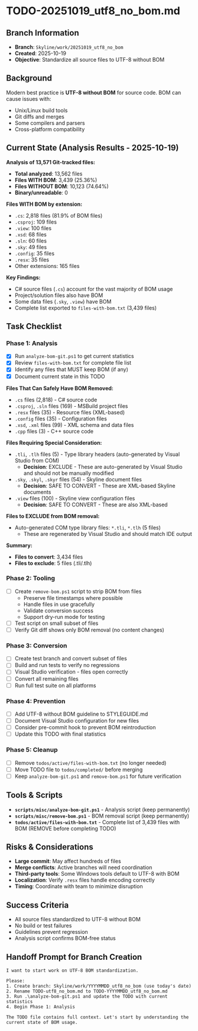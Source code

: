 # TODO-20251019_utf8_no_bom.md

## Branch Information
- **Branch**: `Skyline/work/20251019_utf8_no_bom`
- **Created**: 2025-10-19
- **Objective**: Standardize all source files to UTF-8 without BOM

## Background
Modern best practice is **UTF-8 without BOM** for source code. BOM can cause issues with:
- Unix/Linux build tools
- Git diffs and merges
- Some compilers and parsers
- Cross-platform compatibility

## Current State (Analysis Results - 2025-10-19)

**Analysis of 13,571 Git-tracked files:**
- **Total analyzed**: 13,562 files
- **Files WITH BOM**: 3,439 (25.36%)
- **Files WITHOUT BOM**: 10,123 (74.64%)
- **Binary/unreadable**: 0

**Files WITH BOM by extension:**
- `.cs`: 2,818 files (81.9% of BOM files)
- `.csproj`: 109 files
- `.view`: 100 files
- `.xsd`: 68 files
- `.sln`: 60 files
- `.sky`: 49 files
- `.config`: 35 files
- `.resx`: 35 files
- Other extensions: 165 files

**Key Findings:**
- C# source files (`.cs`) account for the vast majority of BOM usage
- Project/solution files also have BOM
- Some data files (`.sky`, `.view`) have BOM
- Complete list exported to `files-with-bom.txt` (3,439 files)

## Task Checklist

### Phase 1: Analysis
- [x] Run `analyze-bom-git.ps1` to get current statistics
- [x] Review `files-with-bom.txt` for complete file list
- [x] Identify any files that MUST keep BOM (if any)
- [x] Document current state in this TODO

**Files That Can Safely Have BOM Removed:**
- `.cs` files (2,818) - C# source code
- `.csproj`, `.sln` files (169) - MSBuild project files
- `.resx` files (35) - Resource files (XML-based)
- `.config` files (35) - Configuration files
- `.xsd`, `.xml` files (99) - XML schema and data files
- `.cpp` files (3) - C++ source code

**Files Requiring Special Consideration:**
- `.tli`, `.tlh` files (5) - Type library headers (auto-generated by Visual Studio from COM)
  - **Decision**: EXCLUDE - These are auto-generated by Visual Studio and should not be manually modified
- `.sky`, `.skyl`, `.skyr` files (54) - Skyline document files
  - **Decision**: SAFE TO CONVERT - These are XML-based Skyline documents
- `.view` files (100) - Skyline view configuration files
  - **Decision**: SAFE TO CONVERT - These are also XML-based

**Files to EXCLUDE from BOM removal:**
- Auto-generated COM type library files: `*.tli`, `*.tlh` (5 files)
  - These are regenerated by Visual Studio and should match IDE output

**Summary:**
- **Files to convert**: 3,434 files
- **Files to exclude**: 5 files (.tli/.tlh)

### Phase 2: Tooling
- [ ] Create `remove-bom.ps1` script to strip BOM from files
  - Preserve file timestamps where possible
  - Handle files in use gracefully
  - Validate conversion success
  - Support dry-run mode for testing
- [ ] Test script on small subset of files
- [ ] Verify Git diff shows only BOM removal (no content changes)

### Phase 3: Conversion
- [ ] Create test branch and convert subset of files
- [ ] Build and run tests to verify no regressions
- [ ] Visual Studio verification - files open correctly
- [ ] Convert all remaining files
- [ ] Run full test suite on all platforms

### Phase 4: Prevention
- [ ] Add UTF-8 without BOM guideline to STYLEGUIDE.md
- [ ] Document Visual Studio configuration for new files
- [ ] Consider pre-commit hook to prevent BOM reintroduction
- [ ] Update this TODO with final statistics

### Phase 5: Cleanup
- [ ] Remove `todos/active/files-with-bom.txt` (no longer needed)
- [ ] Move TODO file to `todos/completed/` before merging
- [ ] Keep `analyze-bom-git.ps1` and `remove-bom.ps1` for future verification

## Tools & Scripts
- **`scripts/misc/analyze-bom-git.ps1`** - Analysis script (keep permanently)
- **`scripts/misc/remove-bom.ps1`** - BOM removal script (keep permanently)
- **`todos/active/files-with-bom.txt`** - Complete list of 3,439 files with BOM (REMOVE before completing TODO)

## Risks & Considerations
- **Large commit**: May affect hundreds of files
- **Merge conflicts**: Active branches will need coordination
- **Third-party tools**: Some Windows tools default to UTF-8 with BOM
- **Localization**: Verify `.resx` files handle encoding correctly
- **Timing**: Coordinate with team to minimize disruption

## Success Criteria
- All source files standardized to UTF-8 without BOM
- No build or test failures
- Guidelines prevent regression
- Analysis script confirms BOM-free status

## Handoff Prompt for Branch Creation

```
I want to start work on UTF-8 BOM standardization.

Please:
1. Create branch: Skyline/work/YYYYMMDD_utf8_no_bom (use today's date)
2. Rename TODO-utf8_no_bom.md to TODO-YYYYMMDD_utf8_no_bom.md
3. Run .\analyze-bom-git.ps1 and update the TODO with current statistics
4. Begin Phase 1: Analysis

The TODO file contains full context. Let's start by understanding the current state of BOM usage.
```